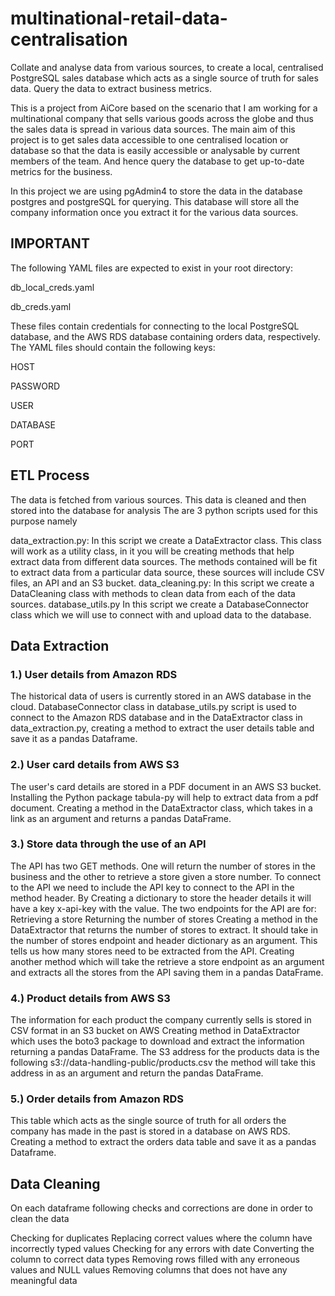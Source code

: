 # multinational-retail-data-centralisation

Collate and analyse data from various sources, to create a local, centralised PostgreSQL sales database which acts as a single source of truth for sales data. Query the data to extract business metrics.

This is a project from AiCore based on the scenario that I am working for a multinational company that sells various goods across the globe and thus the sales data is spread in various data sources. The main aim of this project is to get sales data accessible to one centralised location or database so that the data is easily accessible or analysable by current members of the team. And hence query the database to get up-to-date metrics for the business.

In this project we are using pgAdmin4 to store the data in the database postgres and postgreSQL for querying. This database will store all the company information once you extract it for the various data sources.


## IMPORTANT

The following YAML files are expected to exist in your root directory:

db_local_creds.yaml

db_creds.yaml

These files contain credentials for connecting to the local PostgreSQL database, and the AWS RDS database containing orders data, respectively. The YAML files should contain the following keys:


HOST

PASSWORD

USER

DATABASE

PORT






## ETL Process
The data is fetched from various sources. This data is cleaned and then stored into the database for analysis The are 3 python scripts used for this purpose namely

data_extraction.py: In this script we create a DataExtractor class. This class will work as a utility class, in it you will be creating methods that help extract data from different data sources. The methods contained will be fit to extract data from a particular data source, these sources will include CSV files, an API and an S3 bucket.
data_cleaning.py: In this script we create a DataCleaning class with methods to clean data from each of the data sources.
database_utils.py In this script we create a DatabaseConnector class which we will use to connect with and upload data to the database.



## Data Extraction

### 1.) User details from Amazon RDS

The historical data of users is currently stored in an AWS database in the cloud.
DatabaseConnector class in database_utils.py script is used to connect to the Amazon RDS database and in the DataExtractor class in data_extraction.py, creating a method to extract the user details table and save it as a pandas Dataframe.

### 2.) User card details from AWS S3

The user's card details are stored in a PDF document in an AWS S3 bucket.
Installing the Python package tabula-py will help to extract data from a pdf document.
Creating a method in the DataExtractor class, which takes in a link as an argument and returns a pandas DataFrame.

### 3.) Store data through the use of an API

The API has two GET methods. One will return the number of stores in the business and the other to retrieve a store given a store number.
To connect to the API we need to include the API key to connect to the API in the method header.
By Creating a dictionary to store the header details it will have a key x-api-key with the value.
The two endpoints for the API are for:
Retrieving a store
Returning the number of stores
Creating a method in the DataExtractor that returns the number of stores to extract. It should take in the number of stores endpoint and header dictionary as an argument. This tells us how many stores need to be extracted from the API.
Creating another method which will take the retrieve a store endpoint as an argument and extracts all the stores from the API saving them in a pandas DataFrame.

### 4.) Product details from AWS S3

The information for each product the company currently sells is stored in CSV format in an S3 bucket on AWS
Creating method in DataExtractor which uses the boto3 package to download and extract the information returning a pandas DataFrame.
The S3 address for the products data is the following s3://data-handling-public/products.csv the method will take this address in as an argument and return the pandas DataFrame.

### 5.) Order details from Amazon RDS

This table which acts as the single source of truth for all orders the company has made in the past is stored in a database on AWS RDS.
Creating a method to extract the orders data table and save it as a pandas Dataframe.




## Data Cleaning

On each dataframe following checks and corrections are done in order to clean the data

Checking for duplicates
Replacing correct values where the column have incorrectly typed values
Checking for any errors with date
Converting the column to correct data types
Removing rows filled with any erroneous values and NULL values
Removing columns that does not have any meaningful data
